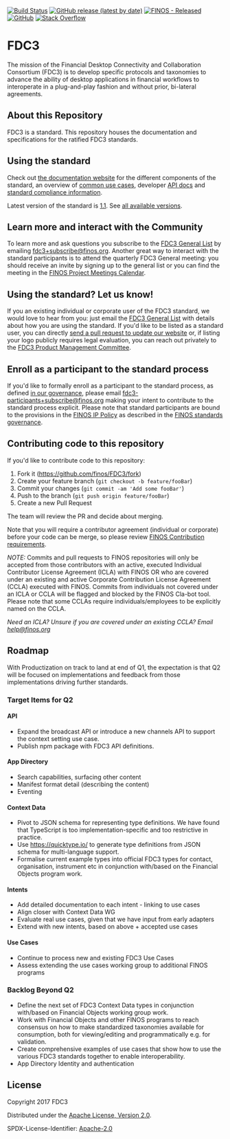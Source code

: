 [![Build Status](https://travis-ci.org/finos/FDC3.svg?branch=master)](https://travis-ci.org/finos/FDC3)
[![GitHub release (latest by date)](https://img.shields.io/github/v/release/finos/fdc3)](https://github.com/finos/fdc3/releases/latest)
[![FINOS - Released](https://cdn.jsdelivr.net/gh/finos/contrib-toolbox@master/images/badge-released.svg)](https://finosfoundation.atlassian.net/wiki/display/FINOS/Released)
[![GitHub](https://img.shields.io/github/license/finos/fdc3)](https://opensource.org/licenses/Apache-2.0
)
[![Stack Overflow](https://img.shields.io/badge/stackoverflow-fdc3-orange.svg)](https://stackoverflow.com/questions/tagged/fdc3)

# FDC3

The mission of the Financial Desktop Connectivity and Collaboration Consortium (FDC3) is to develop specific protocols and taxonomies to advance the ability of desktop applications in financial workflows to interoperate in a plug-and-play fashion and without prior, bi-lateral agreements.

## About this Repository
FDC3 is a standard.  This repository houses the documentation and specifications for the ratified FDC3 standards. 

## Using the standard
Check out [the documentation website](https://fdc3.finos.org) for the different components of the standard, an overview of [common use cases](https://fdc3.finos.org/docs/1.1/use-cases/overview), developer [API docs](https://fdc3.finos.org/docs/1.1/api/overview) and [standard compliance information](https://fdc3.finos.org/docs/1.1/fdc3-compliance). 

Latest version of the standard is [1.1](https://fdc3.finos.org/docs/1.1/fdc3-intro). See [all available versions](https://fdc3.finos.org/versions).

## Learn more and interact with the Community
To learn more and ask questions you subscribe to the [FDC3 General List](fdc3@finos.org) by emailing [fdc3+subscribe@finos.org](mailto:fdc3+subscribe@finos.org). Another great way to interact with the standard participants is to attend the quarterly FDC3 General meeting: you should receive an invite by signing up to the general list or you can find the meeting in the [FINOS Project Meetings Calendar](https://calendar.google.com/calendar/embed?src=finos.org_fac8mo1rfc6ehscg0d80fi8jig%40group.calendar.google.com&ctz=America%2FLos_Angeles).

## Using the standard? Let us know!
If you an existing individual or corporate user of the FDC3 standard, we would love to hear from you: just email the [FDC3 General List](fdc3@finos.org) with details about how you are using the standard. If you'd like to be listed as a standard user, you can directly [send a pull request to update our website](./website/data/users.json) or, if listing your logo publicly requires legal evaluation, you can reach out privately to the [FDC3 Product Management Committee](fdc3-private@finos.org).

## Enroll as a participant to the standard process
If you'd like to formally enroll as a participant to the standard process, as defined [in our governance](https://github.com/finos/community/tree/master/governance/Standards-Projects#joining-a-standards-project-grace-period-for-new-participants), please email [fdc3-participants+subscribe@finos.org](mailto:fdc3-participants+subscribe@finos.org?subject=Please%20enroll%20me%20as%20FDC3%20standard%20participant&amp;cc=fdc3-pmc%40finos.org&amp;body=HI%2C%20my%20name%20is%20%3CFirstName%20LastName%3E%20and%20I%27d%20like%20to%20formally%20participate%20to%20the%20FDC3%20standard%20process.%20I%20plan%20to%20contribute%20as%20%3Cindividual%7Con%20behalf%20of%20organizationName%3E%20and%20I%20have%20reviewed%20the%20policies%20described%20at%20https%3A%2F%2Fgithub.com%2Ffinos%2Fcommunity%2Ftree%2Fmaster%2Fgovernance%2FStandards-Projects%20.%20Thank%20you!) making your intent to contribute to the standard process explicit. Please note that standard participants are bound to the provisions in the [FINOS IP Policy](https://github.com/finos/community/blob/master/governance/IP-Policy.pdf) as described in the [FINOS standards governance](https://github.com/finos/community/tree/master/governance/Standards-Projects).

## Contributing code to this repository
If you'd like to contribute code to this repository:

1. Fork it (<https://github.com/finos/FDC3/fork>)
2. Create your feature branch (`git checkout -b feature/fooBar`)
3. Commit your changes (`git commit -am 'Add some fooBar'`)
4. Push to the branch (`git push origin feature/fooBar`)
5. Create a new Pull Request

The team will review the PR and decide about merging. 

Note that you will require a contributor agreement (individual or corporate) before your code can be merge, so please review [FINOS Contribution requirements](.github/CONTRIBUTING.md).

_NOTE:_ Commits and pull requests to FINOS repositories will only be accepted from those contributors with an active, executed Individual Contributor License Agreement (ICLA) with FINOS OR who are covered under an existing and active Corporate Contribution License Agreement (CCLA) executed with FINOS. Commits from individuals not covered under an ICLA or CCLA will be flagged and blocked by the FINOS Cla-bot tool. Please note that some CCLAs require individuals/employees to be explicitly named on the CCLA.

*Need an ICLA? Unsure if you are covered under an existing CCLA? Email [help@finos.org](mailto:help@finos.org)*

## Roadmap
With Productization on track to land at end of Q1, the expectation is that Q2 will be focused on implementations and feedback from those implementations driving further standards.  
### Target Items for Q2
#### API
* Expand the broadcast API or introduce a new channels API to support the context setting use case. 
* Publish npm package with FDC3 API definitions.

#### App Directory
* Search capabilities, surfacing other content
* Manifest format detail (describing the content)
* Eventing

#### Context Data
* Pivot to JSON schema for representing type definitions. We have found that TypeScript is too implementation-specific and too restrictive in practice.
* Use https://quicktype.io/ to generate type definitions from JSON schema for multi-language support.
* Formalise current example types into official FDC3 types for contact, organisation, instrument etc in conjunction with/based on the Financial Objects program work.

#### Intents
* Add detailed documentation to each intent - linking to use cases
* Align closer with Context Data WG
* Evaluate real use cases, given that we have input from early adapters
* Extend with new intents, based on above + accepted use cases

#### Use Cases
* Continue to process new and existing FDC3 Use Cases
* Assess extending the use cases working group to additional FINOS programs

### Backlog Beyond Q2
* Define the next set of FDC3 Context Data types in conjunction with/based on Financial Objects working group work.
* Work with Financial Objects and other FINOS programs to reach consensus on how to make standardized taxonomies available for consumption, both for viewing/editing and programmatically e.g. for validation. 
* Create comprehensive examples of use cases that show how to use the various FDC3 standards together to enable interoperability.
* App Directory Identity and authentication

## License

Copyright 2017 FDC3

Distributed under the [Apache License, Version 2.0](http://www.apache.org/licenses/LICENSE-2.0).

SPDX-License-Identifier: [Apache-2.0](https://spdx.org/licenses/Apache-2.0)
